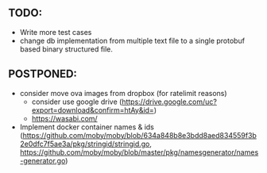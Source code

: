 ## TODO: 
* Write more test cases
* change db implementation from multiple text file to a single protobuf based binary structured file.



## POSTPONED:
* consider move ova images from dropbox (for ratelimit reasons)
    - consider use google drive (https://drive.google.com/uc?export=download&confirm=htAy&id=<fileid>)
    - https://wasabi.com/ 
* Implement docker container names & ids (https://github.com/moby/moby/blob/634a848b8e3bdd8aed834559f3b2e0dfc7f5ae3a/pkg/stringid/stringid.go, https://github.com/moby/moby/blob/master/pkg/namesgenerator/names-generator.go)

